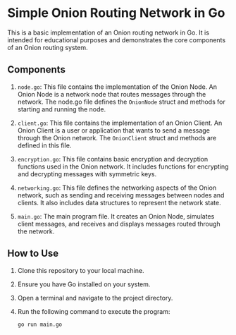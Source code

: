 # Simple Onion Routing Network in Go

This is a basic implementation of an Onion routing network in Go. It is intended for educational purposes and demonstrates the core components of an Onion routing system.

## Components

1. `node.go`: This file contains the implementation of the Onion Node. An Onion Node is a network node that routes messages through the network. The node.go file defines the `OnionNode` struct and methods for starting and running the node.

2. `client.go`: This file contains the implementation of an Onion Client. An Onion Client is a user or application that wants to send a message through the Onion network. The `OnionClient` struct and methods are defined in this file.

3. `encryption.go`: This file contains basic encryption and decryption functions used in the Onion network. It includes functions for encrypting and decrypting messages with symmetric keys.

4. `networking.go`: This file defines the networking aspects of the Onion network, such as sending and receiving messages between nodes and clients. It also includes data structures to represent the network state.

5. `main.go`: The main program file. It creates an Onion Node, simulates client messages, and receives and displays messages routed through the network.

## How to Use

1. Clone this repository to your local machine.

2. Ensure you have Go installed on your system.

3. Open a terminal and navigate to the project directory.

4. Run the following command to execute the program:

   ```bash
   go run main.go
